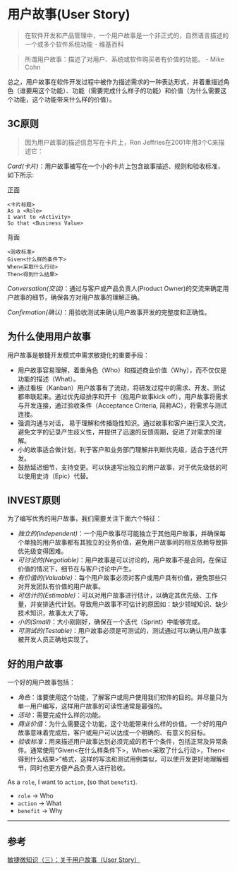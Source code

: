# 用户故事(User Story)

> 在软件开发和产品管理中，一个用户故事是一个非正式的，自然语言描述的一个或多个软件系统功能 - 维基百科

> 所谓用户故事：描述了对用户、系统或软件购买者有价值的功能。 - Mike Cohn

总之，用户故事在软件开发过程中被作为描述需求的一种表达形式，并着重描述角色（谁要用这个功能）、功能（需要完成什么样子的功能）和价值（为什么需要这个功能，这个功能带来什么样的价值）。

## 3C原则

> 因为用户故事的描述信息写在卡片上，Ron Jeffries在2001年用3个C来描述它：

*Card(卡⽚)*：用户故事被写在一个小的卡片上包含故事描述、规则和验收标准，如下所示:

正面

```
<卡片标题>
As a <Role>
I want to <Activity>
So that <Business Value>
```

背面

```
<验收标准>
Given<什么样的条件下>
When<采取什么行动>
Then<得到什么结果>
```

*Conversation(交谈)*：通过与客户或产品负责人(Product Owner)的交流来确定用户故事的细节，确保各方对用户故事的理解正确。

*Confirmation(确认)*：用验收测试来确认用户故事开发的完整度和正确性。

## 为什么使用用户故事

用户故事是敏捷开发模式中需求敏捷化的重要手段：

- 用户故事容易理解，着重角色（Who）和描述商业价值（Why），而不仅仅是功能的描述（What）。
- 通过看板（Kanban）用户故事有了流动，将研发过程中的需求、开发、测试都串联起来。通过优先级排序和开卡（指用户故事kick off），用户故事将需求与开发连接，通过验收条件（Acceptance Criteria, 简称AC），将需求与测试连接。
- 强调沟通与对话， 易于理解和传播隐性知识。通过故事和客户进行深入交流，避免文字的记录产生歧义性，并提供了迅速的反馈周期，促进了对需求的理解。
- 小的故事适合做计划，利于客户和业务部门理解并判断优先级，适合于迭代开发。
- 鼓励延迟细节，支持变更。可以快速写出独立的用户故事，对于优先级低的可以使用史诗（Epic）代替。

## INVEST原则

为了编写优秀的用户故事，我们需要关注下面六个特征：

- *独立的(Independent)*：一个用户故事尽可能独立于其他用户故事，并确保每个单独的用户故事都有其独立的业务价值，避免用户故事间的相互依赖导致排优先级变得困难。
- *可讨论的(Negotiable)*：用户故事是可以讨论的，用户故事不是合同，在保证价值的情况下，细节在与客户讨论中产生。
- *有价值的(Valuable)*：每个用户故事必须对客户或用户具有价值，避免那些只对开发团队有价值的用户故事。
- *可估计的(Estimable)*：可以对用户故事进⾏估计，以确定其优先级、工作量，并安排迭代计划。导致用户故事不可估计的原因如：缺少领域知识、缺少技术知识，故事太大了等。
- *小的(Small)*：大小刚刚好，确保在一个迭代（Sprint）中能够完成。
- *可测试的(Testable)*：用户故事必须是可测试的，测试通过可以确认用户故事被开发人员正确地实现了。

## 好的用户故事

一个好的用户故事包括：

- *角色*：谁要使用这个功能，了解客户或用户使用我们软件的目的。并尽量只为单一用户编写，这样用户故事的可读性通常是最强的。
- *活动*：需要完成什么样的功能。
- *商业价值*：为什么需要这个功能，这个功能带来什么样的价值。一个好的用户故事意味着完成后，客户或用户可以达成一个明确的、有意义的目标。
- *验收标准*：用来描述用户故事达到必须完成的若干个条件，包括正常及异常条件。通常使用“Given<在什么样条件下>，When<采取了什么行动>，Then<得到什么结果>”格式，这样的写法和测试用例类似，可以使开发更好地理解细节，同时也更方便产品负责人进行验收。

As a `role`, I want to `action`, (so that `benefit`).

- `role` -> Who
- `action` -> What
- `benefit` -> Why

--------------------------------------------------------

## 参考

[敏捷微知识（三）：关于用户故事（User Story）](https://zhuanlan.zhihu.com/p/480197192)
